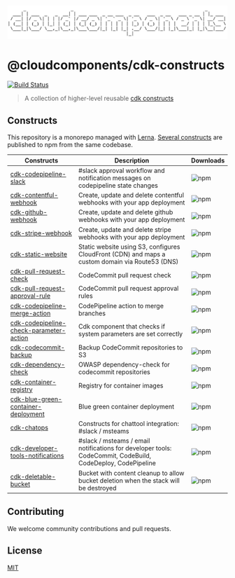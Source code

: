 ![cloudcomponents Logo](/logo.png)

# @cloudcomponents/cdk-constructs

[![Build Status](https://travis-ci.org/cloudcomponents/cdk-components.svg?branch=master)](https://travis-ci.org/cloudcomponents/cdk-components)

> A collection of higher-level reusable [cdk constructs](https://github.com/awslabs/aws-cdk)

## Constructs

This repository is a monorepo managed with [Lerna](https://github.com/lerna/lerna). [Several constructs](/packages) are published to npm from the same codebase.

| Constructs                                                                                   | Description                                                                                                 | Downloads                                                                                      |
| -------------------------------------------------------------------------------------------- | ----------------------------------------------------------------------------------------------------------- | ---------------------------------------------------------------------------------------------- |
| [cdk-codepipeline-slack](/packages/cdk-codepipeline-slack)                                   | #slack approval workflow and notification messages on codepipeline state changes                            | ![npm](https://img.shields.io/npm/dm/@cloudcomponents/cdk-codepipeline-slack)                  |
| [cdk-contentful-webhook](/packages/cdk-contentful-webhook)                                   | Create, update and delete contentful webhooks with your app deployment                                      | ![npm](https://img.shields.io/npm/dm/@cloudcomponents/cdk-contentful-webhook)                  |
| [cdk-github-webhook](/packages/cdk-github-webhook)                                           | Create, update and delete github webhooks with your app deployment                                          | ![npm](https://img.shields.io/npm/dm/@cloudcomponents/cdk-github-webhook)                      |
| [cdk-stripe-webhook](/packages/cdk-stripe-webhook)                                           | Create, update and delete stripe webhooks with your app deployment                                          | ![npm](https://img.shields.io/npm/dm/@cloudcomponents/cdk-stripe-webhook)                      |
| [cdk-static-website](/packages/cdk-static-website)                                           | Static website using S3, configures CloudFront (CDN) and maps a custom domain via Route53 (DNS)             | ![npm](https://img.shields.io/npm/dm/@cloudcomponents/cdk-static-website)                      |
| [cdk-pull-request-check](/packages/cdk-pull-request-check)                                   | CodeCommit pull request check                                                                               | ![npm](https://img.shields.io/npm/dm/@cloudcomponents/cdk-pull-request-check)                  |
| [cdk-pull-request-approval-rule](/packages/cdk-pull-request-approval-rule)                   | CodeCommit pull request approval rules                                                                      | ![npm](https://img.shields.io/npm/dm/@cloudcomponents/cdk-pull-request-approval-rule)          |
| [cdk-codepipeline-merge-action](/packages/cdk-codepipeline-merge-action)                     | CodePipeline action to merge branches                                                                       | ![npm](https://img.shields.io/npm/dm/@cloudcomponents/cdk-codepipeline-merge-action)           |
| [cdk-codepipeline-check-parameter-action](/packages/cdk-codepipeline-check-parameter-action) | Cdk component that checks if system parameters are set correctly                                            | ![npm](https://img.shields.io/npm/dm/@cloudcomponents/cdk-codepipeline-check-parameter-action) |
| [cdk-codecommit-backup](/packages/cdk-codecommit-backup)                                     | Backup CodeCommit repositories to S3                                                                        | ![npm](https://img.shields.io/npm/dm/@cloudcomponents/cdk-codecommit-backup)                   |
| [cdk-dependency-check](/packages/cdk-dependency-check)                                       | OWASP dependency-check for codecommit repositories                                                          | ![npm](https://img.shields.io/npm/dm/@cloudcomponents/cdk-dependency-check)                    |
| [cdk-container-registry](/packages/cdk-container-registry)                                   | Registry for container images                                                                               | ![npm](https://img.shields.io/npm/dm/@cloudcomponents/cdk-container-registry)                  |
| [cdk-blue-green-container-deployment](/packages/cdk-blue-green-container-deployment)         | Blue green container deployment                                                                             | ![npm](https://img.shields.io/npm/dm/@cloudcomponents/cdk-blue-green-container-deployment)     |
| [cdk-chatops](/packages/cdk-chatops)                                                         | Constructs for chattool integration: #slack / msteams                                                       | ![npm](https://img.shields.io/npm/dm/@cloudcomponents/cdk-chatops)                             |
| [cdk-developer-tools-notifications](/packages/cdk-developer-tools-notifications)             | #slack / msteams / email notifications for developer tools: CodeCommit, CodeBuild, CodeDeploy, CodePipeline | ![npm](https://img.shields.io/npm/dm/@cloudcomponents/cdk-developer-tools-notifications)       |
| [cdk-deletable-bucket](/packages/cdk-deletable-bucket)                                       | Bucket with content cleanup to allow bucket deletion when the stack will be destroyed                       | ![npm](https://img.shields.io/npm/dm/@cloudcomponents/cdk-deletable-bucket)                    |

## Contributing

We welcome community contributions and pull requests.

## License

[MIT](LICENSE)
